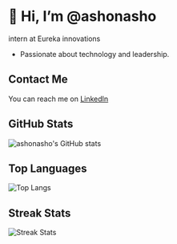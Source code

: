 # 👋 Hi, I’m @ashonasho

intern at Eureka innovations 
- Passionate about technology and leadership.

## Contact Me
You can reach me on [LinkedIn](https://www.linkedin.com/in/your-linkedin-profile)

## GitHub Stats
![ashonasho's GitHub stats](https://github-readme-stats.vercel.app/api?username=ashonasho&count_private=true&show_icons=true&theme=radical)

## Top Languages
![Top Langs](https://github-readme-stats.vercel.app/api/top-langs/?username=ashonasho&count_private=true&theme=radical)

## Streak Stats
![Streak Stats](https://github-readme-streak-stats.herokuapp.com/?user=ashonasho&theme=radical)



<!---
ashonasho/ashonasho is a ✨ special ✨ repository because its `README.md` (this file) appears on your GitHub profile.
You can click the Preview link to take a look at your changes.
--->

